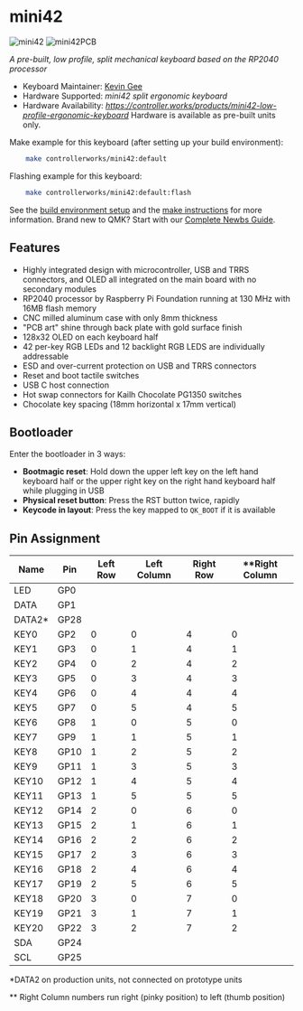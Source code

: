 # mini42

![mini42](https://i.imgur.com/xrSKhqR.png)
![mini42PCB](https://i.imgur.com/R7u1KB8.png)

*A pre-built, low profile, split mechanical keyboard based on the RP2040 processor*

* Keyboard Maintainer: [Kevin Gee](https://github.com/controller-works)
* Hardware Supported: *mini42 split ergonomic keyboard*
* Hardware Availability: *https://controller.works/products/mini42-low-profile-ergonomic-keyboard* Hardware is available as pre-built units only.

Make example for this keyboard (after setting up your build environment):

```sh
    make controllerworks/mini42:default
```

Flashing example for this keyboard:

```sh
    make controllerworks/mini42:default:flash
```
See the [build environment setup](https://docs.qmk.fm/#/getting_started_build_tools) and the [make instructions](https://docs.qmk.fm/#/getting_started_make_guide) for more information. Brand new to QMK? Start with our [Complete Newbs Guide](https://docs.qmk.fm/#/newbs).

## Features
- Highly integrated design with microcontroller, USB and TRRS connectors, and OLED all integrated on the main board with no secondary modules
- RP2040 processor by Raspberry Pi Foundation running at 130 MHz with 16MB flash memory
- CNC milled aluminum case with only 8mm thickness
- "PCB art" shine through back plate with gold surface finish
- 128x32 OLED on each keyboard half
- 42 per-key RGB LEDs and 12 backlight RGB LEDS are individually addressable
- ESD and over-current protection on USB and TRRS connectors
- Reset and boot tactile switches
- USB C host connection
- Hot swap connectors for Kailh Chocolate PG1350 switches
- Chocolate key spacing (18mm horizontal x 17mm vertical) 
## Bootloader

Enter the bootloader in 3 ways:

* **Bootmagic reset**: Hold down the upper left key on the left hand keyboard half or the upper right key on the right hand keyboard half while plugging in USB
* **Physical reset button**: Press the RST button twice, rapidly
* **Keycode in layout**: Press the key mapped to `QK_BOOT` if it is available

## Pin Assignment
| Name   | Pin  |  Left Row | Left Column | Right Row | **Right Column |
|--------|------|-----------|-------------|-----------|--------------|
| LED    | GP0  |           |             |           |              |
| DATA   | GP1  |           |             |           |              |
| DATA2* | GP28 |           |             |           |              |
| KEY0   | GP2  | 0         | 0           | 4         | 0            |
| KEY1   | GP3  | 0         | 1           | 4         | 1            |
| KEY2   | GP4  | 0         | 2           | 4         | 2            |
| KEY3   | GP5  | 0         | 3           | 4         | 3            |
| KEY4   | GP6  | 0         | 4           | 4         | 4            |
| KEY5   | GP7  | 0         | 5           | 4         | 5            |
| KEY6   | GP8  | 1         | 0           | 5         | 0            |
| KEY7   | GP9  | 1         | 1           | 5         | 1            |
| KEY8   | GP10 | 1         | 2           | 5         | 2            |
| KEY9   | GP11 | 1         | 3           | 5         | 3            |
| KEY10  | GP12 | 1         | 4           | 5         | 4            |
| KEY11  | GP13 | 1         | 5           | 5         | 5            |
| KEY12  | GP14 | 2         | 0           | 6         | 0            |
| KEY13  | GP15 | 2         | 1           | 6         | 1            |
| KEY14  | GP16 | 2         | 2           | 6         | 2            |
| KEY15  | GP17 | 2         | 3           | 6         | 3            |
| KEY16  | GP18 | 2         | 4           | 6         | 4            |
| KEY17  | GP19 | 2         | 5           | 6         | 5            |
| KEY18  | GP20 | 3         | 0           | 7         | 0            |
| KEY19  | GP21 | 3         | 1           | 7         | 1            |
| KEY20  | GP22 | 3         | 2           | 7         | 2            |
| SDA    | GP24 |           |             |           |              |
| SCL    | GP25 |           |             |           |              |

\*DATA2 on production units, not connected on prototype units

\** Right Column numbers run right (pinky position) to left (thumb position)